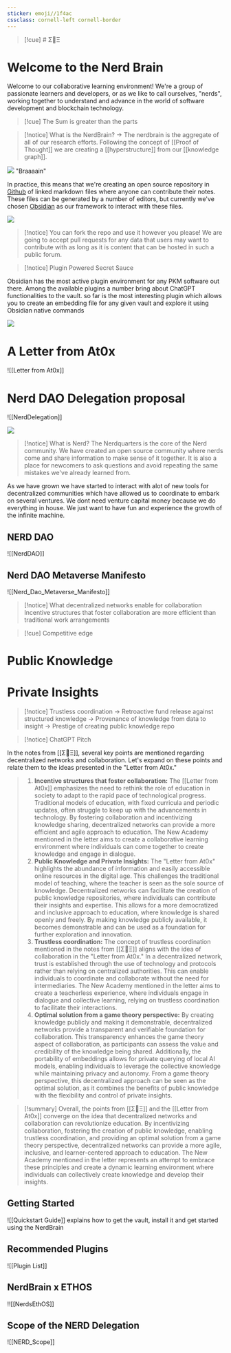 ```yaml
---
sticker: emoji//1f4ac
cssclass: cornell-left cornell-border
---
```


>[!cue] # Σ🧠Ξ 
>
# Welcome to the Nerd Brain 

Welcome to our collaborative learning environment! We're a group of passionate learners and developers, or as we like to call ourselves, "nerds", working together to understand and advance in the world of software development and blockchain technology.



>[!cue] The Sum is greater than the parts



> [!notice] What is the NerdBrain?
> -> The nerdbrain is the aggregate of all of our research efforts. Following the concept of [[Proof of Thought]] we are creating a [[hyperstructure]] from our [[knowledge graph]]. 

![](https://i.imgur.com/QAJ5ggB.png) "Braaaain"

In practice, this means that we're creating an open source repository  in [Github](https://github.com/Ataxia123/Notes) of linked markdown files where anyone can contribute their notes. These files can be generated by a number of editors, but currently we've chosen [Obsidian](obsidian.md) as our framework to interact with these files.

![](https://i.imgur.com/0wPr6D9.png)

>[!notice] You can fork the repo and use it however you please! 
>We are going to accept pull requests for any data that users may want to contribute with as long as it is content that can be hosted in such a public forum. 

>[!notice] Plugin Powered Secret Sauce

Obsidian has the most active plugin environment for any PKM software out there. Among the available plugins a number bring about ChatGPT functionalities to the vault. so far is the most interesting plugin which allows you to create an embedding file for any given vault and explore it using Obsidian native commands

![](https://i.imgur.com/T9xmfZ6.png)


# A Letter from At0x

![[Letter from At0x]]
# Nerd DAO Delegation proposal

![[NerdDelegation]]

![](https://i.imgur.com/MantluU.jpg)

>[!notice] What is Nerd?
>The Nerdquarters is the core of the Nerd community. We have created an open source community where nerds come and share information to make sense of it together. It is also a place for newcomers to ask questions and avoid repeating the same mistakes we've already learned from.


As we have grown we have started to interact with alot of new tools for decentralized communities which have allowed us to coordinate to embark on several ventures. We dont need venture capital money because we do everything in house. We just want to have fun and experience the growth of the infinite machine. 


## NERD DAO

![[NerdDAO]]





## Nerd DAO  Metaverse Manifesto

![[Nerd_Dao_Metaverse_Manifesto]]




>[!notice] What decentralized networks enable for collaboration
>Incentive structures that foster collaboration are more efficient than traditional work arrangements




>[!cue] Competitive edge

# Public Knowledge

# Private Insights

>[!notice] Trustless coordination
>-> Retroactive fund release against structured knowledge
>-> Provenance of knowledge from data to insight
>-> Prestige of creating public knowledge repo

>[!notice] ChatGPT Pitch
>
In the notes from [[Σ🧠Ξ]], several key points are mentioned regarding decentralized networks and collaboration. Let's expand on these points and relate them to the ideas presented in the "Letter from At0x."
>1. **Incentive structures that foster collaboration:** The [[Letter from At0x]] emphasizes the need to rethink the role of education in society to adapt to the rapid pace of technological progress. Traditional models of education, with fixed curricula and periodic updates, often struggle to keep up with the advancements in technology. By fostering collaboration and incentivizing knowledge sharing, decentralized networks can provide a more efficient and agile approach to education. The New Academy mentioned in the letter aims to create a collaborative learning environment where individuals can come together to create knowledge and engage in dialogue.
>2. **Public Knowledge and Private Insights:** The "Letter from At0x" highlights the abundance of information and easily accessible online resources in the digital age. This challenges the traditional model of teaching, where the teacher is seen as the sole source of knowledge. Decentralized networks can facilitate the creation of public knowledge repositories, where individuals can contribute their insights and expertise. This allows for a more democratized and inclusive approach to education, where knowledge is shared openly and freely. By making knowledge publicly available, it becomes demonstrable and can be used as a foundation for further exploration and innovation.
>3. **Trustless coordination:** The concept of trustless coordination mentioned in the notes from [[Σ🧠Ξ]] aligns with the idea of collaboration in the "Letter from At0x." In a decentralized network, trust is established through the use of technology and protocols rather than relying on centralized authorities. This can enable individuals to coordinate and collaborate without the need for intermediaries. The New Academy mentioned in the letter aims to create a teacherless experience, where individuals engage in dialogue and collective learning, relying on trustless coordination to facilitate their interactions.
>4. **Optimal solution from a game theory perspective:** By creating knowledge publicly and making it demonstrable, decentralized networks provide a transparent and verifiable foundation for collaboration. This transparency enhances the game theory aspect of collaboration, as participants can assess the value and credibility of the knowledge being shared. Additionally, the portability of embeddings allows for private querying of local AI models, enabling individuals to leverage the collective knowledge while maintaining privacy and autonomy. From a game theory perspective, this decentralized approach can be seen as the optimal solution, as it combines the benefits of public knowledge with the flexibility and control of private insights.

>[!summary]
>Overall, the points from [[Σ🧠Ξ]] and the [[Letter from At0x]] converge on the idea that decentralized networks and collaboration can revolutionize education. By incentivizing collaboration, fostering the creation of public knowledge, enabling trustless coordination, and providing an optimal solution from a game theory perspective, decentralized networks can provide a more agile, inclusive, and learner-centered approach to education. The New Academy mentioned in the letter represents an attempt to embrace these principles and create a dynamic learning environment where individuals can collectively create knowledge and develop their insights.


## Getting Started

![[Quickstart Guide]] explains how to get the vault, install it and get started using the NerdBrain
## Recommended Plugins

![[Plugin List]]






## NerdBrain x ETHOS

!![[NerdsEthOS]]




## Scope of the NERD Delegation

![[NERD_Scope]]
